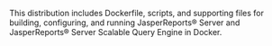 This distribution includes Dockerfile, scripts, and supporting files for building, configuring, and running JasperReports® Server and JasperReports® Server Scalable Query Engine in Docker.